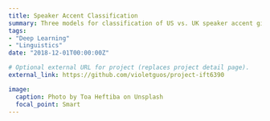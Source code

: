 ```yaml
---
title: Speaker Accent Classification
summary: Three models for classification of US vs. UK speaker accent given audio recordings, using several varieties of RNNs and CNNs.
tags:
- "Deep Learning"
- "Linguistics"
date: "2018-12-01T00:00:00Z"

# Optional external URL for project (replaces project detail page).
external_link: https://github.com/violetguos/project-ift6390

image:
  caption: Photo by Toa Heftiba on Unsplash
  focal_point: Smart
---
```

